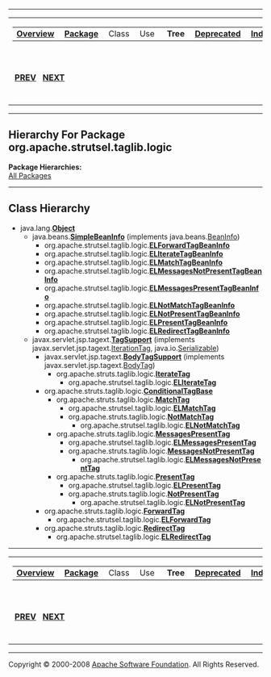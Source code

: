 ------------------------------------------------------------------------

<span id="navbar_top"></span> [](#skip-navbar_top "Skip navigation links")

<table>
<colgroup>
<col width="50%" />
<col width="50%" />
</colgroup>
<tbody>
<tr class="odd">
<td align="left"><span id="navbar_top_firstrow"></span>
<table>
<tbody>
<tr class="odd">
<td align="left"><a href="../../../../../overview-summary.html.md"><strong>Overview</strong></a> </td>
<td align="left"><a href="package-summary.html.md"><strong>Package</strong></a> </td>
<td align="left">Class </td>
<td align="left">Use </td>
<td align="left"> <strong>Tree</strong> </td>
<td align="left"><a href="../../../../../deprecated-list.html.md"><strong>Deprecated</strong></a> </td>
<td align="left"><a href="../../../../../index-all.html.md"><strong>Index</strong></a> </td>
<td align="left"><a href="../../../../../help-doc.html.md"><strong>Help</strong></a> </td>
</tr>
</tbody>
</table></td>
<td align="left"></td>
</tr>
<tr class="even">
<td align="left"> <a href="../../../../../org/apache/strutsel/taglib.html.md/package-tree.html"><strong>PREV</strong></a>   <a href="../../../../../org/apache/strutsel/taglib/tiles/package-tree.html"><strong>NEXT</strong></a></td>
<td align="left"><a href="../../../../../index.html.md?org/apache/strutsel/taglib/logic/package-tree.html"><strong>FRAMES</strong></a>    <a href="package-tree.html"><strong>NO FRAMES</strong></a>    
<a href="../../../../../allclasses-noframe.html.md"><strong>All Classes</strong></a></td>
</tr>
</tbody>
</table>

<span id="skip-navbar_top"></span>

------------------------------------------------------------------------

Hierarchy For Package org.apache.strutsel.taglib.logic
------------------------------------------------------

**Package Hierarchies:**  
[All Packages](../../../../../overview-tree.html.md)

------------------------------------------------------------------------

Class Hierarchy
---------------

-   java.lang.[**Object**](http://java.sun.com/j2se/1.4.2/docs/api/java/lang/Object.html.md?is-external=true "class or interface in java.lang")
    -   java.beans.[**SimpleBeanInfo**](http://java.sun.com/j2se/1.4.2/docs/api/java/beans/SimpleBeanInfo.html.md?is-external=true "class or interface in java.beans") (implements java.beans.[BeanInfo](http://java.sun.com/j2se/1.4.2/docs/api/java/beans/BeanInfo.html?is-external=true "class or interface in java.beans"))
        -   org.apache.strutsel.taglib.logic.[**ELForwardTagBeanInfo**](../../../../../org/apache/strutsel/taglib/logic/ELForwardTagBeanInfo.html.md "class in org.apache.strutsel.taglib.logic")
        -   org.apache.strutsel.taglib.logic.[**ELIterateTagBeanInfo**](../../../../../org/apache/strutsel/taglib/logic/ELIterateTagBeanInfo.html.md "class in org.apache.strutsel.taglib.logic")
        -   org.apache.strutsel.taglib.logic.[**ELMatchTagBeanInfo**](../../../../../org/apache/strutsel/taglib/logic/ELMatchTagBeanInfo.html.md "class in org.apache.strutsel.taglib.logic")
        -   org.apache.strutsel.taglib.logic.[**ELMessagesNotPresentTagBeanInfo**](../../../../../org/apache/strutsel/taglib/logic/ELMessagesNotPresentTagBeanInfo.html.md "class in org.apache.strutsel.taglib.logic")
        -   org.apache.strutsel.taglib.logic.[**ELMessagesPresentTagBeanInfo**](../../../../../org/apache/strutsel/taglib/logic/ELMessagesPresentTagBeanInfo.html.md "class in org.apache.strutsel.taglib.logic")
        -   org.apache.strutsel.taglib.logic.[**ELNotMatchTagBeanInfo**](../../../../../org/apache/strutsel/taglib/logic/ELNotMatchTagBeanInfo.html.md "class in org.apache.strutsel.taglib.logic")
        -   org.apache.strutsel.taglib.logic.[**ELNotPresentTagBeanInfo**](../../../../../org/apache/strutsel/taglib/logic/ELNotPresentTagBeanInfo.html.md "class in org.apache.strutsel.taglib.logic")
        -   org.apache.strutsel.taglib.logic.[**ELPresentTagBeanInfo**](../../../../../org/apache/strutsel/taglib/logic/ELPresentTagBeanInfo.html.md "class in org.apache.strutsel.taglib.logic")
        -   org.apache.strutsel.taglib.logic.[**ELRedirectTagBeanInfo**](../../../../../org/apache/strutsel/taglib/logic/ELRedirectTagBeanInfo.html.md "class in org.apache.strutsel.taglib.logic")
    -   javax.servlet.jsp.tagext.[**TagSupport**](http://java.sun.com/j2ee/1.4/docs/api/javax/servlet/jsp/tagext/TagSupport.html.md?is-external=true "class or interface in javax.servlet.jsp.tagext") (implements javax.servlet.jsp.tagext.[IterationTag](http://java.sun.com/j2ee/1.4/docs/api/javax/servlet/jsp/tagext/IterationTag.html?is-external=true "class or interface in javax.servlet.jsp.tagext"), java.io.[Serializable](http://java.sun.com/j2se/1.4.2/docs/api/java/io/Serializable.html?is-external=true "class or interface in java.io"))
        -   javax.servlet.jsp.tagext.[**BodyTagSupport**](http://java.sun.com/j2ee/1.4/docs/api/javax/servlet/jsp/tagext/BodyTagSupport.html.md?is-external=true "class or interface in javax.servlet.jsp.tagext") (implements javax.servlet.jsp.tagext.[BodyTag](http://java.sun.com/j2ee/1.4/docs/api/javax/servlet/jsp/tagext/BodyTag.html?is-external=true "class or interface in javax.servlet.jsp.tagext"))
            -   org.apache.struts.taglib.logic.[**IterateTag**](http://struts.apache.org/apidocs/org/apache/struts/taglib/logic/IterateTag.html.md?is-external=true "class or interface in org.apache.struts.taglib.logic")
                -   org.apache.strutsel.taglib.logic.[**ELIterateTag**](../../../../../org/apache/strutsel/taglib/logic/ELIterateTag.html.md "class in org.apache.strutsel.taglib.logic")
        -   org.apache.struts.taglib.logic.[**ConditionalTagBase**](http://struts.apache.org/apidocs/org/apache/struts/taglib/logic/ConditionalTagBase.html.md?is-external=true "class or interface in org.apache.struts.taglib.logic")
            -   org.apache.struts.taglib.logic.[**MatchTag**](http://struts.apache.org/apidocs/org/apache/struts/taglib/logic/MatchTag.html.md?is-external=true "class or interface in org.apache.struts.taglib.logic")
                -   org.apache.strutsel.taglib.logic.[**ELMatchTag**](../../../../../org/apache/strutsel/taglib/logic/ELMatchTag.html.md "class in org.apache.strutsel.taglib.logic")
                -   org.apache.struts.taglib.logic.[**NotMatchTag**](http://struts.apache.org/apidocs/org/apache/struts/taglib/logic/NotMatchTag.html.md?is-external=true "class or interface in org.apache.struts.taglib.logic")
                    -   org.apache.strutsel.taglib.logic.[**ELNotMatchTag**](../../../../../org/apache/strutsel/taglib/logic/ELNotMatchTag.html.md "class in org.apache.strutsel.taglib.logic")
            -   org.apache.struts.taglib.logic.[**MessagesPresentTag**](http://struts.apache.org/apidocs/org/apache/struts/taglib/logic/MessagesPresentTag.html.md?is-external=true "class or interface in org.apache.struts.taglib.logic")
                -   org.apache.strutsel.taglib.logic.[**ELMessagesPresentTag**](../../../../../org/apache/strutsel/taglib/logic/ELMessagesPresentTag.html.md "class in org.apache.strutsel.taglib.logic")
                -   org.apache.struts.taglib.logic.[**MessagesNotPresentTag**](http://struts.apache.org/apidocs/org/apache/struts/taglib/logic/MessagesNotPresentTag.html.md?is-external=true "class or interface in org.apache.struts.taglib.logic")
                    -   org.apache.strutsel.taglib.logic.[**ELMessagesNotPresentTag**](../../../../../org/apache/strutsel/taglib/logic/ELMessagesNotPresentTag.html.md "class in org.apache.strutsel.taglib.logic")
            -   org.apache.struts.taglib.logic.[**PresentTag**](http://struts.apache.org/apidocs/org/apache/struts/taglib/logic/PresentTag.html.md?is-external=true "class or interface in org.apache.struts.taglib.logic")
                -   org.apache.strutsel.taglib.logic.[**ELPresentTag**](../../../../../org/apache/strutsel/taglib/logic/ELPresentTag.html.md "class in org.apache.strutsel.taglib.logic")
                -   org.apache.struts.taglib.logic.[**NotPresentTag**](http://struts.apache.org/apidocs/org/apache/struts/taglib/logic/NotPresentTag.html.md?is-external=true "class or interface in org.apache.struts.taglib.logic")
                    -   org.apache.strutsel.taglib.logic.[**ELNotPresentTag**](../../../../../org/apache/strutsel/taglib/logic/ELNotPresentTag.html.md "class in org.apache.strutsel.taglib.logic")
        -   org.apache.struts.taglib.logic.[**ForwardTag**](http://struts.apache.org/apidocs/org/apache/struts/taglib/logic/ForwardTag.html.md?is-external=true "class or interface in org.apache.struts.taglib.logic")
            -   org.apache.strutsel.taglib.logic.[**ELForwardTag**](../../../../../org/apache/strutsel/taglib/logic/ELForwardTag.html.md "class in org.apache.strutsel.taglib.logic")
        -   org.apache.struts.taglib.logic.[**RedirectTag**](http://struts.apache.org/apidocs/org/apache/struts/taglib/logic/RedirectTag.html.md?is-external=true "class or interface in org.apache.struts.taglib.logic")
            -   org.apache.strutsel.taglib.logic.[**ELRedirectTag**](../../../../../org/apache/strutsel/taglib/logic/ELRedirectTag.html.md "class in org.apache.strutsel.taglib.logic")

------------------------------------------------------------------------

<span id="navbar_bottom"></span> [](#skip-navbar_bottom "Skip navigation links")

<table>
<colgroup>
<col width="50%" />
<col width="50%" />
</colgroup>
<tbody>
<tr class="odd">
<td align="left"><span id="navbar_bottom_firstrow"></span>
<table>
<tbody>
<tr class="odd">
<td align="left"><a href="../../../../../overview-summary.html.md"><strong>Overview</strong></a> </td>
<td align="left"><a href="package-summary.html.md"><strong>Package</strong></a> </td>
<td align="left">Class </td>
<td align="left">Use </td>
<td align="left"> <strong>Tree</strong> </td>
<td align="left"><a href="../../../../../deprecated-list.html.md"><strong>Deprecated</strong></a> </td>
<td align="left"><a href="../../../../../index-all.html.md"><strong>Index</strong></a> </td>
<td align="left"><a href="../../../../../help-doc.html.md"><strong>Help</strong></a> </td>
</tr>
</tbody>
</table></td>
<td align="left"></td>
</tr>
<tr class="even">
<td align="left"> <a href="../../../../../org/apache/strutsel/taglib.html.md/package-tree.html"><strong>PREV</strong></a>   <a href="../../../../../org/apache/strutsel/taglib/tiles/package-tree.html"><strong>NEXT</strong></a></td>
<td align="left"><a href="../../../../../index.html.md?org/apache/strutsel/taglib/logic/package-tree.html"><strong>FRAMES</strong></a>    <a href="package-tree.html"><strong>NO FRAMES</strong></a>    
<a href="../../../../../allclasses-noframe.html.md"><strong>All Classes</strong></a></td>
</tr>
</tbody>
</table>

<span id="skip-navbar_bottom"></span>

------------------------------------------------------------------------

Copyright © 2000-2008 [Apache Software Foundation](http://www.apache.org/). All Rights Reserved.
